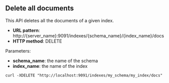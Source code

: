 ## Delete all documents

This API deletes all the documents of a given index.

* **URL pattern**: http://{server_name}:9091/indexes/{schema_name}/{index_name}/docs
* **HTTP method**: DELETE

Parameters:

* **schema_name**: the name of the schema
* **index_name**: the name of the index

```shell
curl -XDELETE "http://localhost:9091/indexes/my_schema/my_index/docs"
```